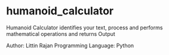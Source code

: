 # humanoid_calculator
Humanoid Calculator identifies your text, process and performs mathematical operations and returns Output

Author: Littin Rajan
Programming Language: Python
